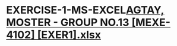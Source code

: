 # EXERCISE-1-MS-EXCEL[AGTAY, MOSTER - GROUP NO.13 [MEXE-4102] [EXER1].xlsx](https://github.com/KatherineAgtay/EXERCISE-1-MS-EXCEL/files/12546121/AGTAY.MOSTER.-.GROUP.NO.13.MEXE-4102.EXER1.xlsx)

